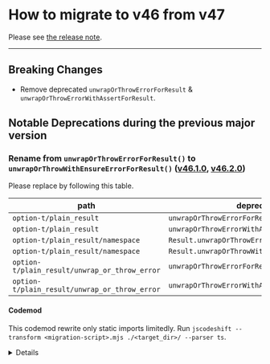 # How to migrate to v46 from v47

Please see [the release note](https://github.com/option-t/option-t/releases/tag/v47.0.0).

---

## Breaking Changes

- Remove deprecated `unwrapOrThrowErrorForResult` & `unwrapOrThrowErrorWithAssertForResult`.


## Notable Deprecations during the previous major version

### Rename from `unwrapOrThrowErrorForResult()` to `unwrapOrThrowWithEnsureErrorForResult()` ([v46.1.0][v46.1.0], [v46.2.0][v46.2.0])

Please replace by following this table.


| path                                          | deprecated                                     | new                                     |
| --------------------------------------------- | ---------------------------------------------- | --------------------------------------- |
| `option-t/plain_result`                       | `unwrapOrThrowErrorForResult`                  | `unwrapOrThrowWithEnsureErrorForResult` |
| `option-t/plain_result`                       | `unwrapOrThrowErrorWithAssertForResult`        | `unwrapOrThrowWithEnsureErrorForResult` |
| `option-t/plain_result/namespace`             | `Result.unwrapOrThrowError`                    | `Result.unwrapOrThrowWithEnsureError`   |
| `option-t/plain_result/namespace`             | `Result.unwrapOrThrowWithEnsureErrorForResult` | `Result.unwrapOrThrowWithEnsureError`   |
| `option-t/plain_result/unwrap_or_throw_error` | `unwrapOrThrowErrorForResult`                  | `unwrapOrThrowWithEnsureErrorForResult` |
| `option-t/plain_result/unwrap_or_throw_error` | `unwrapOrThrowErrorWithAssertForResult`        | `unwrapOrThrowWithEnsureErrorForResult` |

#### Codemod

This codemod rewrite only static imports limitedly.
Run `jscodeshift --transform <migration-script>.mjs ./<target_dir>/ --parser ts`.

<details>

```js
// Work with jscodeshift 0.15.2
const DEPRECATED_PATH_TABLE = {
    'option-t/plain_result': new Map(
        Object.entries({
            unwrapOrThrowErrorForResult: 'unwrapOrThrowWithEnsureErrorForResult',
            unwrapOrThrowErrorWithAssertForResult: 'unwrapOrThrowWithEnsureErrorForResult',
        }),
    ),
    'option-t/plain_result/unwrap_or_throw_error': new Map(
        Object.entries({
            unwrapOrThrowErrorForResult: 'unwrapOrThrowWithEnsureErrorForResult',
            unwrapOrThrowErrorWithAssertForResult: 'unwrapOrThrowWithEnsureErrorForResult',
        }),
    ),
};

function isDeprecatedImportPath(path, targetPath) {
    const pathName = path.node.source.value;
    const ok = pathName === targetPath;
    return ok;
}

function isDeprecatedImportItem(path, deprecatedItems) {
    const importItemName = path.node.imported.name;
    const ok = deprecatedItems.has(importItemName);
    return ok;
}

function replaceDeprecatedImportItemWithNewer(j, path, _index, deprecatedItems) {
    const node = path.node;
    const importItemName = node.imported.name;
    const newName = deprecatedItems.get(importItemName);
    if (!newName) {
        throw Error(`no new item in the table. old: ${importItemName}`);
    }

    const local = node.local.name;
    const specifier = j.importSpecifier(j.identifier(newName), j.identifier(local));
    return specifier;
}

export default function transformer(file, api, _options) {
    const j = api.jscodeshift;
    const root = j(file.source);

    for (const [targetPath, deprecatedItems] of Object.entries(DEPRECATED_PATH_TABLE)) {
        root.find(j.ImportDeclaration)
            .filter((path) => isDeprecatedImportPath(path, targetPath))
            .find(j.ImportSpecifier)
            .filter((path) => isDeprecatedImportItem(path, deprecatedItems))
            .replaceWith((path, index) => {
                return replaceDeprecatedImportItemWithNewer(j, path, index, deprecatedItems);
            });
    }

    return root.toSource();
}
```

</details>

[v46.1.0]: https://github.com/option-t/option-t/releases/tag/v46.1.0
[v46.2.0]: https://github.com/option-t/option-t/releases/tag/v46.2.0
